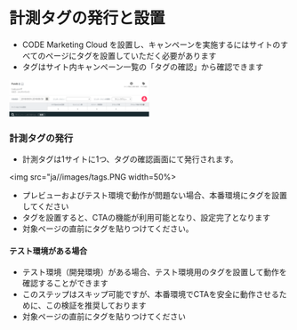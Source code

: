 # 計測タグの発行と設置

* CODE Marketing Cloud を設置し、キャンペーンを実施するにはサイトのすべてのページにタグを設置していただく必要があります
* タグはサイト内キャンペーン一覧の「タグの確認」から確認できます

<img src="ja/images/campaign-top.PNG" width="50%">


### 計測タグの発行

* 計測タグは1サイトに1つ、タグの確認画面にて発行されます。

<img src="ja//images/tags.PNG width=50%>

* プレビューおよびテスト環境で動作が問題ない場合、本番環境にタグを設置してください
* タグを設置すると、CTAの機能が利用可能となり、設定完了となります
* 対象ページの</body>直前にタグを貼りつけてください。


#### テスト環境がある場合

* テスト環境（開発環境）がある場合、テスト環境用のタグを設置して動作を確認することができます
* このステップはスキップ可能ですが、本番環境でCTAを安全に動作させるために、この検証を推奨しております
* 対象ページの</body>直前にタグを貼りつけてください


